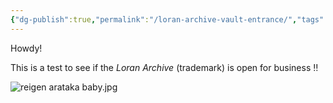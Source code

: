 ```yaml
---
{"dg-publish":true,"permalink":"/loran-archive-vault-entrance/","tags":["gardenEntry"]}
---
```


Howdy!

This is a test to see if the *Loran Archive* (trademark) is open for business ‼️

![reigen arataka baby.jpg](/img/user/reigen%20arataka%20baby.jpg)